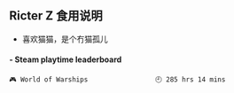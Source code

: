 ## Ricter Z 食用说明
- 喜欢猫猫，是个冇猫孤儿

<!-- steam-box start -->
#### - Steam playtime leaderboard
```text
🎮 World of Warships                 🕘 285 hrs 14 mins
```
<!-- Powered by https://github.com/YouEclipse/steam-box . -->
<!-- steam-box end -->
